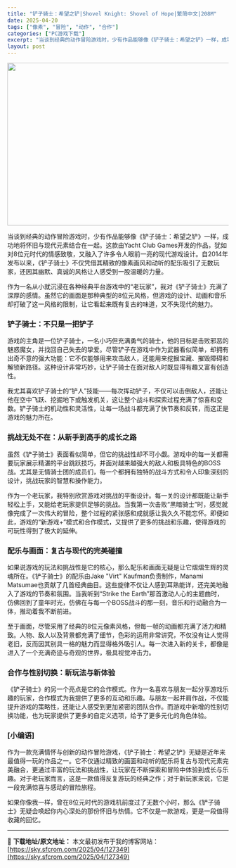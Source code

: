 ```yaml
---
title: "铲子骑士：希望之铲|Shovel Knight: Shovel of Hope|繁简中文|208M"
date: 2025-04-20
tags: ["像素", "冒险", "动作", "合作"]
categories: ["PC游戏下载"]
excerpt: "当谈到经典的动作冒险游戏时，少有作品能够像《铲子骑士：希望之铲》一样，成功地将怀旧与现代元素结合在一起。这款由Yacht Club Games开发的作品，犹如对8位元时代的情感致敬，又融入了许多令人眼前一亮的现代游戏设计。自2014年发布以来，《铲子骑士》不仅凭借其精致的像素画风和动听的配乐吸引了无&hellip;"
layout: post
---
```


<img class="aligncenter size-full wp-image-127350" src="https://sky.sfcrom.com/wp-content/uploads/2025/04/2025042011395045.webp" alt="" width="660" height="370" />
<p class="" data-start="30" data-end="208">当谈到经典的动作冒险游戏时，少有作品能够像《铲子骑士：希望之铲》一样，成功地将怀旧与现代元素结合在一起。这款由Yacht Club Games开发的作品，犹如对8位元时代的情感致敬，又融入了许多令人眼前一亮的现代游戏设计。自2014年发布以来，《铲子骑士》不仅凭借其精致的像素画风和动听的配乐吸引了无数玩家，还因其幽默、真诚的风格让人感受到一股温暖的力量。</p>
<p class="" data-start="210" data-end="317">作为一名从小就沉浸在各种经典平台游戏中的“老玩家”，我对《铲子骑士》充满了深厚的感情。虽然它的画面是那种典型的8位元风格，但游戏的设计、动画和音乐却打破了这一风格的限制，让它看起来既有复古的味道，又不失现代的魅力。</p>

<h3 class="" data-start="319" data-end="335">铲子骑士：不只是一把铲子</h3>
<p class="" data-start="337" data-end="483">游戏的主角是一位铲子骑士，一名小巧但充满勇气的骑士，他的目标是击败邪恶的魅惑魔女，并找回自己失去的挚爱。尽管铲子在游戏中作为武器看似简单，却拥有出奇不意的强大功能：它不仅能够用来攻击敌人，还能用来挖掘宝藏、摧毁障碍和解锁新路径。这种设计非常巧妙，让铲子骑士在面对敌人时既显得有趣又富有创造性。</p>
<p class="" data-start="485" data-end="601">我尤其喜欢铲子骑士的“铲人”技能——每次挥动铲子，不仅可以击倒敌人，还能让他在空中飞跃、挖掘地下或触发机关，这让整个战斗和探索过程充满了惊喜和变数。铲子骑士的机动性和灵活性，让每一场战斗都充满了快节奏和反转，而这正是游戏的魅力所在。</p>

<h3 class="" data-start="603" data-end="625">挑战无处不在：从新手到高手的成长之路</h3>
<p class="" data-start="627" data-end="751">虽然《铲子骑士》表面看似简单，但它的挑战性却不可小觑。游戏中的每一关都需要玩家展示精湛的平台跳跃技巧，并面对越来越强大的敌人和极具特色的BOSS战。尤其是无情骑士团的成员们，每一个都拥有独特的战斗方式和令人印象深刻的设计，挑战玩家的智慧和操作能力。</p>
<p class="" data-start="753" data-end="911">作为一个老玩家，我特别欣赏游戏对挑战的平衡设计。每一关的设计都既能让新手轻松上手，又能给老玩家提供足够的挑战。当我第一次击败“黑暗骑士”时，感觉就像完成了一次伟大的冒险，整个过程的紧张感和成就感让我久久不能忘怀。即便如此，游戏的“新游戏+”模式和合作模式，又提供了更多的挑战和乐趣，使得游戏的可玩性得到了极大的延伸。</p>

<h3 class="" data-start="913" data-end="933">配乐与画面：复古与现代的完美碰撞</h3>
<p class="" data-start="935" data-end="1148">如果说游戏的玩法和挑战性是它的核心，那么配乐和画面无疑是让它熠熠生辉的灵魂所在。《铲子骑士》的配乐由Jake "Virt" Kaufman负责制作，Manami Matsumae也贡献了几首经典曲目。这些旋律不仅让人感到耳熟能详，还完美地融入了游戏的节奏和氛围。当我听到“Strike the Earth”那首激动人心的主题曲时，仿佛回到了童年时光，仿佛在与每一个BOSS战斗的那一刻，音乐和行动融合为一体，推动着我不断前进。</p>
<p class="" data-start="1150" data-end="1282">至于画面，尽管采用了经典的8位元像素风格，但每一帧的动画都充满了活力和精致。人物、敌人以及背景都充满了细节，色彩的运用非常讲究，不仅没有让人觉得老旧，反而因其别具一格的魅力而显得格外吸引人。每一次进入新的关卡，都像是进入了一个充满奇迹与奇观的世界，极具视觉冲击力。</p>

<h3 class="" data-start="1284" data-end="1303">合作与性别切换：新玩法与新体验</h3>
<p class="" data-start="1305" data-end="1446">《铲子骑士》的另一个亮点是它的合作模式。作为一名喜欢与朋友一起分享游戏乐趣的玩家，合作模式为我提供了更多的互动和乐趣。与朋友一起并肩作战，不仅能提升游戏的策略性，还能让人感受到更加紧密的团队合作。而游戏中新增的性别切换功能，也为玩家提供了更多的自定义选项，给予了更多元化的角色体验。</p>

<h3 class="" data-start="1448" data-end="1457">[小编语]</h3>
<p class="" data-start="1459" data-end="1618">作为一款充满情怀与创新的动作冒险游戏，《铲子骑士：希望之铲》无疑是近年来最值得一玩的作品之一。它不仅通过精致的画面和动听的配乐将复古与现代元素完美融合，更通过丰富的玩法和挑战性，让玩家在不断探索和冒险中体验到成长与乐趣。对于老玩家而言，这是一款值得反复游玩的经典之作；对于新玩家来说，它是一段充满惊喜与感动的冒险旅程。</p>
<p class="" data-start="1620" data-end="1697">如果你像我一样，曾在8位元时代的游戏机前度过了无数个小时，那么《铲子骑士》无疑会唤起你内心深处的那份怀旧与热情。它不仅是一款游戏，更是一段值得收藏的回忆。</p>

---
📖 **下载地址/原文地址：** 本文最初发布于我的博客网站：[https://sky.sfcrom.com/2025/04/127349](https://sky.sfcrom.com/2025/04/127349)
